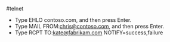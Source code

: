 #telnet 

* Type EHLO contoso.com, and then press Enter.
* Type MAIL FROM:<chris@contoso.com>, and then press Enter.
* Type RCPT TO:<kate@fabrikam.com> NOTIFY=success,failure
